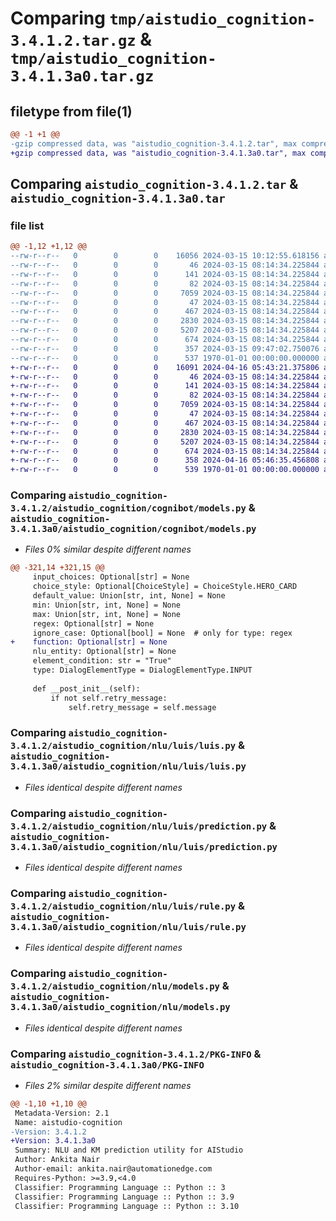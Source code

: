 # Comparing `tmp/aistudio_cognition-3.4.1.2.tar.gz` & `tmp/aistudio_cognition-3.4.1.3a0.tar.gz`

## filetype from file(1)

```diff
@@ -1 +1 @@
-gzip compressed data, was "aistudio_cognition-3.4.1.2.tar", max compression
+gzip compressed data, was "aistudio_cognition-3.4.1.3a0.tar", max compression
```

## Comparing `aistudio_cognition-3.4.1.2.tar` & `aistudio_cognition-3.4.1.3a0.tar`

### file list

```diff
@@ -1,12 +1,12 @@
--rw-r--r--   0        0        0    16056 2024-03-15 10:12:55.618156 aistudio_cognition-3.4.1.2/aistudio_cognition/cognibot/models.py
--rw-r--r--   0        0        0       46 2024-03-15 08:14:34.225844 aistudio_cognition-3.4.1.2/aistudio_cognition/models/__init__.py
--rw-r--r--   0        0        0      141 2024-03-15 08:14:34.225844 aistudio_cognition-3.4.1.2/aistudio_cognition/models/response_status.py
--rw-r--r--   0        0        0       82 2024-03-15 08:14:34.225844 aistudio_cognition-3.4.1.2/aistudio_cognition/nlu/luis/__init__.py
--rw-r--r--   0        0        0     7059 2024-03-15 08:14:34.225844 aistudio_cognition-3.4.1.2/aistudio_cognition/nlu/luis/luis.py
--rw-r--r--   0        0        0       47 2024-03-15 08:14:34.225844 aistudio_cognition-3.4.1.2/aistudio_cognition/nlu/luis/models/__init__.py
--rw-r--r--   0        0        0      467 2024-03-15 08:14:34.225844 aistudio_cognition-3.4.1.2/aistudio_cognition/nlu/luis/models/luis_settings.py
--rw-r--r--   0        0        0     2830 2024-03-15 08:14:34.225844 aistudio_cognition-3.4.1.2/aistudio_cognition/nlu/luis/prediction.py
--rw-r--r--   0        0        0     5207 2024-03-15 08:14:34.225844 aistudio_cognition-3.4.1.2/aistudio_cognition/nlu/luis/rule.py
--rw-r--r--   0        0        0      674 2024-03-15 08:14:34.225844 aistudio_cognition-3.4.1.2/aistudio_cognition/nlu/models.py
--rw-r--r--   0        0        0      357 2024-03-15 09:47:02.750076 aistudio_cognition-3.4.1.2/pyproject.toml
--rw-r--r--   0        0        0      537 1970-01-01 00:00:00.000000 aistudio_cognition-3.4.1.2/PKG-INFO
+-rw-r--r--   0        0        0    16091 2024-04-16 05:43:21.375806 aistudio_cognition-3.4.1.3a0/aistudio_cognition/cognibot/models.py
+-rw-r--r--   0        0        0       46 2024-03-15 08:14:34.225844 aistudio_cognition-3.4.1.3a0/aistudio_cognition/models/__init__.py
+-rw-r--r--   0        0        0      141 2024-03-15 08:14:34.225844 aistudio_cognition-3.4.1.3a0/aistudio_cognition/models/response_status.py
+-rw-r--r--   0        0        0       82 2024-03-15 08:14:34.225844 aistudio_cognition-3.4.1.3a0/aistudio_cognition/nlu/luis/__init__.py
+-rw-r--r--   0        0        0     7059 2024-03-15 08:14:34.225844 aistudio_cognition-3.4.1.3a0/aistudio_cognition/nlu/luis/luis.py
+-rw-r--r--   0        0        0       47 2024-03-15 08:14:34.225844 aistudio_cognition-3.4.1.3a0/aistudio_cognition/nlu/luis/models/__init__.py
+-rw-r--r--   0        0        0      467 2024-03-15 08:14:34.225844 aistudio_cognition-3.4.1.3a0/aistudio_cognition/nlu/luis/models/luis_settings.py
+-rw-r--r--   0        0        0     2830 2024-03-15 08:14:34.225844 aistudio_cognition-3.4.1.3a0/aistudio_cognition/nlu/luis/prediction.py
+-rw-r--r--   0        0        0     5207 2024-03-15 08:14:34.225844 aistudio_cognition-3.4.1.3a0/aistudio_cognition/nlu/luis/rule.py
+-rw-r--r--   0        0        0      674 2024-03-15 08:14:34.225844 aistudio_cognition-3.4.1.3a0/aistudio_cognition/nlu/models.py
+-rw-r--r--   0        0        0      358 2024-04-16 05:46:35.456808 aistudio_cognition-3.4.1.3a0/pyproject.toml
+-rw-r--r--   0        0        0      539 1970-01-01 00:00:00.000000 aistudio_cognition-3.4.1.3a0/PKG-INFO
```

### Comparing `aistudio_cognition-3.4.1.2/aistudio_cognition/cognibot/models.py` & `aistudio_cognition-3.4.1.3a0/aistudio_cognition/cognibot/models.py`

 * *Files 0% similar despite different names*

```diff
@@ -321,14 +321,15 @@
     input_choices: Optional[str] = None
     choice_style: Optional[ChoiceStyle] = ChoiceStyle.HERO_CARD
     default_value: Union[str, int, None] = None
     min: Union[str, int, None] = None
     max: Union[str, int, None] = None
     regex: Optional[str] = None
     ignore_case: Optional[bool] = None  # only for type: regex
+    function: Optional[str] = None
     nlu_entity: Optional[str] = None
     element_condition: str = "True"
     type: DialogElementType = DialogElementType.INPUT
 
     def __post_init__(self):
         if not self.retry_message:
             self.retry_message = self.message
```

### Comparing `aistudio_cognition-3.4.1.2/aistudio_cognition/nlu/luis/luis.py` & `aistudio_cognition-3.4.1.3a0/aistudio_cognition/nlu/luis/luis.py`

 * *Files identical despite different names*

### Comparing `aistudio_cognition-3.4.1.2/aistudio_cognition/nlu/luis/prediction.py` & `aistudio_cognition-3.4.1.3a0/aistudio_cognition/nlu/luis/prediction.py`

 * *Files identical despite different names*

### Comparing `aistudio_cognition-3.4.1.2/aistudio_cognition/nlu/luis/rule.py` & `aistudio_cognition-3.4.1.3a0/aistudio_cognition/nlu/luis/rule.py`

 * *Files identical despite different names*

### Comparing `aistudio_cognition-3.4.1.2/aistudio_cognition/nlu/models.py` & `aistudio_cognition-3.4.1.3a0/aistudio_cognition/nlu/models.py`

 * *Files identical despite different names*

### Comparing `aistudio_cognition-3.4.1.2/PKG-INFO` & `aistudio_cognition-3.4.1.3a0/PKG-INFO`

 * *Files 2% similar despite different names*

```diff
@@ -1,10 +1,10 @@
 Metadata-Version: 2.1
 Name: aistudio-cognition
-Version: 3.4.1.2
+Version: 3.4.1.3a0
 Summary: NLU and KM prediction utility for AIStudio
 Author: Ankita Nair
 Author-email: ankita.nair@automationedge.com
 Requires-Python: >=3.9,<4.0
 Classifier: Programming Language :: Python :: 3
 Classifier: Programming Language :: Python :: 3.9
 Classifier: Programming Language :: Python :: 3.10
```

